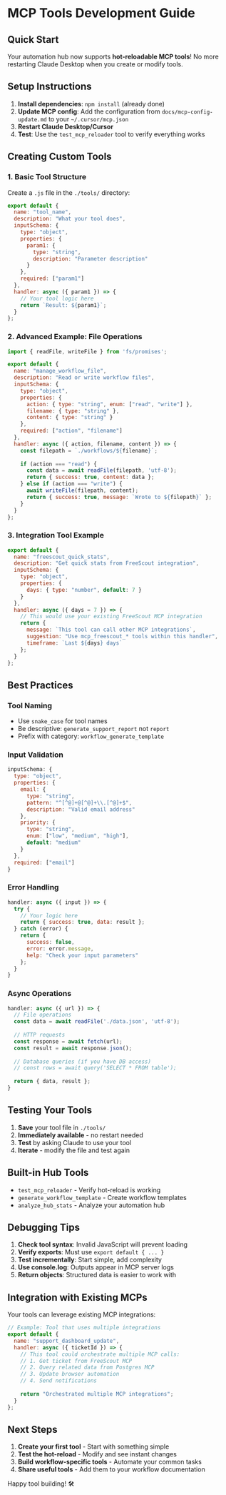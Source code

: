 # MCP Tools Development Guide

## Quick Start

Your automation hub now supports **hot-reloadable MCP tools**! No more restarting Claude Desktop when you create or modify tools.

## Setup Instructions

1. **Install dependencies**: `npm install` (already done)
2. **Update MCP config**: Add the configuration from `docs/mcp-config-update.md` to your `~/.cursor/mcp.json`
3. **Restart Claude Desktop/Cursor**
4. **Test**: Use the `test_mcp_reloader` tool to verify everything works

## Creating Custom Tools

### 1. Basic Tool Structure

Create a `.js` file in the `./tools/` directory:

```javascript
export default {
  name: "tool_name",
  description: "What your tool does",
  inputSchema: {
    type: "object",
    properties: {
      param1: {
        type: "string", 
        description: "Parameter description"
      }
    },
    required: ["param1"]
  },
  handler: async ({ param1 }) => {
    // Your tool logic here
    return `Result: ${param1}`;
  }
};
```

### 2. Advanced Example: File Operations

```javascript
import { readFile, writeFile } from 'fs/promises';

export default {
  name: "manage_workflow_file",
  description: "Read or write workflow files",
  inputSchema: {
    type: "object",
    properties: {
      action: { type: "string", enum: ["read", "write"] },
      filename: { type: "string" },
      content: { type: "string" }
    },
    required: ["action", "filename"]
  },
  handler: async ({ action, filename, content }) => {
    const filepath = `./workflows/${filename}`;
    
    if (action === "read") {
      const data = await readFile(filepath, 'utf-8');
      return { success: true, content: data };
    } else if (action === "write") {
      await writeFile(filepath, content);
      return { success: true, message: `Wrote to ${filepath}` };
    }
  }
};
```

### 3. Integration Tool Example

```javascript
export default {
  name: "freescout_quick_stats",
  description: "Get quick stats from FreeScout integration",
  inputSchema: {
    type: "object",
    properties: {
      days: { type: "number", default: 7 }
    }
  },
  handler: async ({ days = 7 }) => {
    // This would use your existing FreeScout MCP integration
    return {
      message: `This tool can call other MCP integrations`,
      suggestion: "Use mcp_freescout_* tools within this handler",
      timeframe: `Last ${days} days`
    };
  }
};
```

## Best Practices

### Tool Naming
- Use `snake_case` for tool names
- Be descriptive: `generate_support_report` not `report`
- Prefix with category: `workflow_generate_template`

### Input Validation
```javascript
inputSchema: {
  type: "object",
  properties: {
    email: {
      type: "string",
      pattern: "^[^@]+@[^@]+\\.[^@]+$",
      description: "Valid email address"
    },
    priority: {
      type: "string", 
      enum: ["low", "medium", "high"],
      default: "medium"
    }
  },
  required: ["email"]
}
```

### Error Handling
```javascript
handler: async ({ input }) => {
  try {
    // Your logic here
    return { success: true, data: result };
  } catch (error) {
    return { 
      success: false, 
      error: error.message,
      help: "Check your input parameters"
    };
  }
}
```

### Async Operations
```javascript
handler: async ({ url }) => {
  // File operations
  const data = await readFile('./data.json', 'utf-8');
  
  // HTTP requests
  const response = await fetch(url);
  const result = await response.json();
  
  // Database queries (if you have DB access)
  // const rows = await query('SELECT * FROM table');
  
  return { data, result };
}
```

## Testing Your Tools

1. **Save** your tool file in `./tools/`
2. **Immediately available** - no restart needed
3. **Test** by asking Claude to use your tool
4. **Iterate** - modify the file and test again

## Built-in Hub Tools

- `test_mcp_reloader` - Verify hot-reload is working
- `generate_workflow_template` - Create workflow templates  
- `analyze_hub_stats` - Analyze your automation hub

## Debugging Tips

1. **Check tool syntax**: Invalid JavaScript will prevent loading
2. **Verify exports**: Must use `export default { ... }`
3. **Test incrementally**: Start simple, add complexity
4. **Use console.log**: Outputs appear in MCP server logs
5. **Return objects**: Structured data is easier to work with

## Integration with Existing MCPs

Your tools can leverage existing MCP integrations:

```javascript
// Example: Tool that uses multiple integrations
export default {
  name: "support_dashboard_update",
  handler: async ({ ticketId }) => {
    // This tool could orchestrate multiple MCP calls:
    // 1. Get ticket from FreeScout MCP
    // 2. Query related data from Postgres MCP  
    // 3. Update browser automation
    // 4. Send notifications
    
    return "Orchestrated multiple MCP integrations";
  }
};
```

## Next Steps

1. **Create your first tool** - Start with something simple
2. **Test the hot-reload** - Modify and see instant changes  
3. **Build workflow-specific tools** - Automate your common tasks
4. **Share useful tools** - Add them to your workflow documentation

Happy tool building! 🛠️
